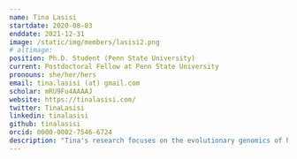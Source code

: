 ```yaml
---
name: Tina Lasisi
startdate: 2020-08-03
enddate: 2021-12-31
image: /static/img/members/lasisi2.png
# altimage:
position: Ph.D. Student (Penn State University)
current: Postdoctoral Fellow at Penn State University
pronouns: she/her/hers
email: tina.lasisi (at) gmail.com
scholar: mRU9Fu4AAAAJ
website: https://tinalasisi.com/
twitter: TinaLasisi
linkedin: tinalasisi
github: tinalasisi
orcid: 0000-0002-7546-6724
description: "Tina's research focuses on the evolutionary genomics of human scalp hair morphology and is funded by the National Science Foundation and the Wenner-Gren Foundation. Her work is interdisciplinary and includes image analysis, human evolutionary genomics as well as experimental work on heat transfer and human thermoregulation."
---
```

